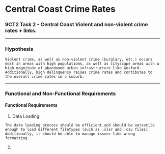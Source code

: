 # Central Coast Crime Rates
### 9CT2 Task 2 - Central Coast Violent and non-violent crime rates + links.
---
### Hypothesis
    Violent crime, as well as non-violent crime (burglary, etc.) occurs most in areas with high populations, as well as cityscape areas with a high magnitude of abandoned urban infrastructure like Gosford. Additionally, high delinquency raises crime rates and contibutes to the overall crime rates in a suburb.

---

### Functional and Non-Functional Requirements

#### **Functional Requirements**

1. Data Loading
>
    The data loading process should be efficient,and should be versatile enough to load different filetypes (such as .xlsr and .csv files). Additionally, it should be able to manage issues like wrong formatting.
>

2. 
